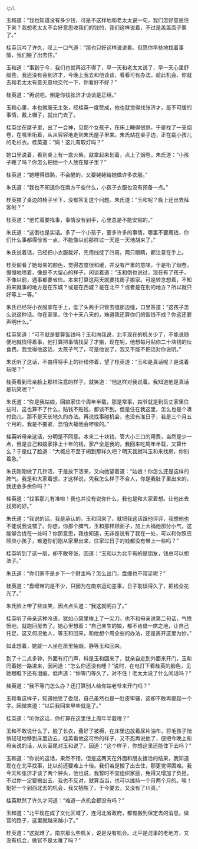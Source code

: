     七八 

   玉和道：“我也知道没有多少钱，可是不这样地和老太太说一句，我们怎好意思住下来？我想老太太不会好意思收我们的钱的，我们这样说着，不过是盖盖面子罢了。”

   桂英沉吟了许久，叹上一口气道：“那也只好这样说说看。但愿你早些地找着事情，我们搬了出去住。”

   玉和道：“事到于今，我们也就再迟不得了，早一天和老太太说了，早一天心里舒服些，我还没有会到济才，今晚上我去和他谈谈，看看可有办法。趁此机会，你就去和老太太有意无意地交代一下，你看好不好？”

   桂英道：“再说吧，倒是你找张济才谈谈是正经。”

   玉和心里，本也就毫无主张，经桂英一度赞成，他也就觉得找张济才，是不可缓的事情，戴上帽子，就出门去了。

   桂英坐在屋子里，出了一会神，见那个女孩子，在床上睡得很熟，于是找了一支烟卷，在嘴里衔着，从从容容地走到朱氏屋子里来。朱氏站在桌子边，正在裁小孩儿的毛衫衣。桂英道：“妈！这儿有取灯吗？”

   她口里说着，看到桌上有一盒火柴，就拿起来划着，点上了烟卷。朱氏道：“小孩子睡了吗？你怎么把她一个人放在屋子里？”

   桂英道：“她睡得很熟，不会醒的。又要姥姥给她做许多衣服。”

   朱氏道：“我也不知道你在南方干些什么，小孩子衣服也没有预备一点。”

   桂英挨了桌边的椅子坐下，没有答复这个问题。朱氏道：“玉和呢？晚上还出去拜客啦？”

   桂英道：“他忙着要找事，事情没有到手，心里总是不能安贴的。”

   朱氏道：“这倒也是实话。多了一个小孩子，要多许多的事情，哪里不要用钱，你们什么事都得俭省一点，不能像以前那样过一天是一天地胡来了。”

   朱氏说着话，已经把小衣服裁好，先用线绽了四周，两只眼睛，都注意在手上。

   桂英偷看了她母亲的颜色，觉得态度很和缓，并没有严重的意味，于是衔了烟卷，慢慢地喷着，像是不大留心的样子，闲谈着道：“玉和倒也说过，现在有了孩子，不像以前，遇事都要省俭。本来打算这两天就要找房子搬家。可是转念想着，不知将来就事的地方是在东城？或是在西城？是在北平？或者是在别的地方？所以就只好等上一等。”

   朱氏已经将小衣服拿在手上，低了头两手只管去缝那边缝，口里答道：“这孩子怎么说这种话。你在家里，住个十天八天的，难道我还算你们的饭钱不成？你这还要声明什么。”

   桂英笑道：“可不就是要算饭钱吗？玉和向我说，北平现在的机关少了，不能说随便地就找得着事，他打算把事情找妥了才搬，现在呢，他想每月贴你二十块钱的伙食费。我觉得他这话，太孩子气了，可是他说了，我又不能不把话对你说明。”

   朱氏听了这话，不由得将手上的针线停着，望了桂英道：“玉和是真话呢？是说着玩呢？”

   桂英看到母亲脸上那样注意的样子，就笑道：“他这样对我说着。我知道他是真话是玩笑呢？”

   朱氏道：“你是我姑娘，回娘家住个周年半载，那是常事，姑爷就是到岳丈家里住些时，这也算不了什么，贴钱不贴钱，都谈不到。但是住在我这里，怎么也是个凑付劲儿，那不是天长地久的办法。再说找事碰机会，也没有准日子，若是三个月五个月的，我是不要紧，恐怕大福他会啰唆的。”

   桂英听母亲这话，分明是不同意。本来二十块钱，管大小三口的用费，当然是少一点，但是自己和娘家挣上十年的钱，家产全是我的，我回来吃周年半载，又算什么？于是红了脸道：“大概总不至于闹到那样久吧？明天我就叫玉和来找房，你别着急。”

   朱氏刚刚做了几针活，于是放下活来，又向她望着道：“姑娘！你怎么还是这样的脾气。我是和大家着想，才这样说，凭我怎么样子不合人，你是我肚子里出来的，我还会多余你吗？”

   桂英道：“找事那儿有准啦！我也并没有说你什么，我也是和大家着想。让他出去找房的好。”

   朱氏道：“我说的话，我是承认的。玉和回来了，就把我这话跟他评评，我想他也不能说我说错了。你想，你那个脾气，玉和那样顾面子，加上大福他那分小气，这能够合拢在一处吗？你那意思，我也知道，无非是说有了我在一处，可以和你照应照应小孩子，难道你们刚从家里出来，住家过日子的钱都没有带上一些吗？”

   桂英听到了这一层，却不敢夸张，因道：“玉和以为北平有的是朋友，钱总可以想法子。”

   朱氏道：“你们家不是乡下一个财主吗？怎么出门，盘缠也不带足呢？”

   桂英道：“盘缠带的是不少，只因为在南京运动差事，日子耽误得久了，把钱全花光了。”

   朱氏脸上带了些淡笑，因点点头道：“我这就明白了。”

   桂英听了母亲这种冷语，犹如心窝里挨上了一尖刀。也不和母亲说第二句话，气愤愤地，就跑回房去了。她心里想着：“自己亲生的娘，都不肯借一席之地，让自己托足，这又何况他人，等玉和回来，和他想个周全些的办法，还是离开这里为妙。”

   如此想着，她就一人坐在房里抽烟，静等玉和回来。

   到了十二点多钟，外面有打门声，料是玉和回来了，就亲自走到外面来开门，玉和同着她一路进来，因问道：“怎么你还没有睡？”说时，在电灯下看桂英的脸色，见她眼眶下还有泪痕。低声道：“你等门等久了，对不住！老太太说了什么闲话吗？”

   桂英道：“我不等门怎么办？还打算别人给你姑老爷来开门吗？”

   玉和看这样子，知道她受了委屈，自己虽然也是一肚皮牢骚，这却不敢再提起一个字。因微笑道：“以后我回来早些就是了。”

   桂英道：“听你这话，你打算在这里住上周年半载哩？”

   玉和不敢说什么了，脱了长衣，叠好了被褥，在床里边放着尿片油布，将毛孩子悄悄轻轻地移到床里边去，桂英看他这可怜的样子，又不忍再说他了，便把今晚上和母亲说的话，从头至尾对玉和说了。因道：“这个样子，你想这里还能住下去吗？”

   玉和道：“你说的这话，果然不错。但是这两天在外面和朋友接洽的结果，我知道现在在北平找事，比以前还要难上十倍。我们若是搬了出去住，那更觉得困难。我今天和张济才谈了两个钟头，他也说，我暂时不宜组织家庭，免得又增加了负担。不过你一定要搬出去，我也不反对，就算当当，也可以维持一个月两个月的。唉！挺好一个到西北去的机会，我又牺牲了，于今要去，又没有了川资。”

   桂英默然了许久才问道：“难道一点机会都没有吗？”

   玉和道：“北平现在成了文化区域了，连河北省政府，都有搬到保定去的消息。做官的路子，这里就越来越小了。”

   桂英道：“这就难了。南京那么些机关，说是没有机会。北平是混事的老地方，又没有机会，做官不是太难了吗？”

